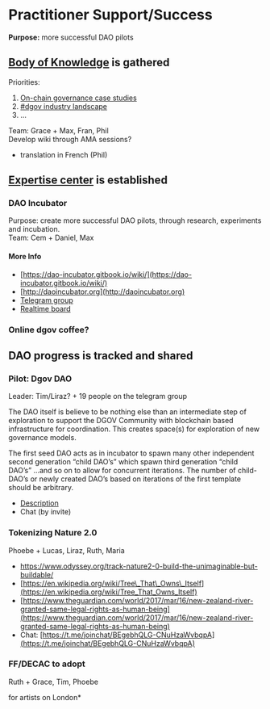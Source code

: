 # Practitioner Support/Success

**Purpose:** more successful DAO pilots

## [Body of Knowledge](../../) is gathered

Priorities:

1. [On-chain governance case studies](../../resources/protocol-governance-case-studies.md)
2. [\#dgov industry landscape](../../resources/dgov-industry-landscape.md)
3. ...

Team: Grace + Max, Fran, Phil  
Develop wiki through AMA sessions?  
+ translation in French \(Phil\)

## [Expertise center](https://dao-incubator.gitbook.io/wiki/) is established

### DAO Incubator

Purpose: create more successful DAO pilots, through research, experiments and incubation.  
Team: Cem + Daniel, Max

#### More Info

* [https://dao-incubator.gitbook.io/wiki/](https://dao-incubator.gitbook.io/wiki/)
* [http://daoincubator.org](http://daoincubator.org)
* [Telegram group](https://t.me/DAOincubator)
* [Realtime board](https://realtimeboard.com/app/board/o9J_kysdxCw=/)

### Online dgov coffee?

## DAO progress is tracked and shared

### Pilot: Dgov DAO

Leader: Tim/Liraz? + 19 people on the telegram group

The DAO itself is believe to be nothing else than an intermediate step of exploration to support the DGOV Community with blockchain based infrastructure for coordination. This creates space\(s\) for exploration of new governance models.

The first seed DAO acts as in incubator to spawn many other independent second generation “child DAO’s” which spawn third generation “child DAO’s” ...and so on to allow for concurrent iterations. The number of child-DAO’s or newly created DAO’s based on iterations of the first template should be arbitrary.

* [Description](https://docs.google.com/document/d/1pD0yTQStmvi-KISIHT1hKwHsRSfFRY1BlGydOeD3KDg/edit#heading=h.fxbnb3eqovuq)
* Chat \(by invite\)

### Tokenizing Nature 2.0

Phoebe + Lucas, Liraz, Ruth, Maria

* [https://www.odyssey.org/track-nature2-0-build-the-unimaginable-but-buildable/ ](https://www.odyssey.org/track-nature2-0-build-the-unimaginable-but-buildable/%20)
* [https://en.wikipedia.org/wiki/Tree\_That\_Owns\_Itself](https://en.wikipedia.org/wiki/Tree_That_Owns_Itself)
* [https://www.theguardian.com/world/2017/mar/16/new-zealand-river-granted-same-legal-rights-as-human-being](https://www.theguardian.com/world/2017/mar/16/new-zealand-river-granted-same-legal-rights-as-human-being)
* Chat: [https://t.me/joinchat/BEgebhQLG-CNuHzaWvbqpA](https://t.me/joinchat/BEgebhQLG-CNuHzaWvbqpA)

### FF/DECAC to adopt

Ruth + Grace, Tim, Phoebe

for artists on London\*


